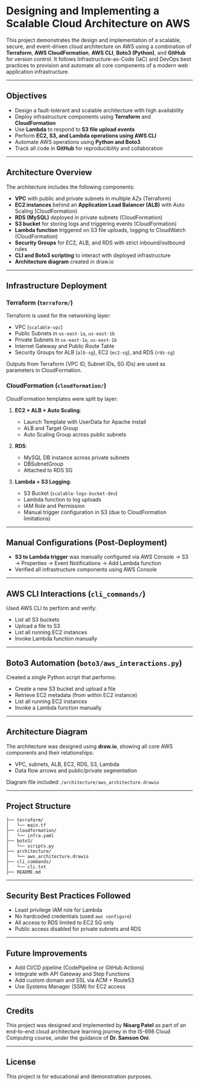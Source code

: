# Designing and Implementing a Scalable Cloud Architecture on AWS

This project demonstrates the design and implementation of a scalable, secure, and event-driven cloud architecture on AWS using a combination of **Terraform**, **AWS CloudFormation**, **AWS CLI**, **Boto3 (Python)**, and **GitHub** for version control. It follows Infrastructure-as-Code (IaC) and DevOps best practices to provision and automate all core components of a modern web application infrastructure.

---

## Objectives

- Design a fault-tolerant and scalable architecture with high availability
- Deploy infrastructure components using **Terraform** and **CloudFormation**
- Use **Lambda** to respond to **S3 file upload events**
- Perform **EC2, S3, and Lambda operations using AWS CLI**
- Automate AWS operations using **Python and Boto3**
- Track all code in **GitHub** for reproducibility and collaboration

---

## Architecture Overview

The architecture includes the following components:

- **VPC** with public and private subnets in multiple AZs (Terraform)
- **EC2 instances** behind an **Application Load Balancer (ALB)** with Auto Scaling (CloudFormation)
- **RDS (MySQL)** deployed in private subnets (CloudFormation)
- **S3 bucket** for storing logs and triggering events (CloudFormation)
- **Lambda function** triggered on S3 file uploads, logging to CloudWatch (CloudFormation)
- **Security Groups** for EC2, ALB, and RDS with strict inbound/outbound rules
- **CLI and Boto3 scripting** to interact with deployed infrastructure
- **Architecture diagram** created in draw.io

---

## Infrastructure Deployment

### Terraform (`terraform/`)
Terraform is used for the networking layer:
- VPC (`scalable-vpc`)
- Public Subnets in `us-east-1a`, `us-east-1b`
- Private Subnets in `us-east-1a`, `us-east-1b`
- Internet Gateway and Public Route Table
- Security Groups for ALB (`alb-sg`), EC2 (`ec2-sg`), and RDS (`rds-sg`)

Outputs from Terraform (VPC ID, Subnet IDs, SG IDs) are used as parameters in CloudFormation.

### CloudFormation (`cloudformation/`)
CloudFormation templates were split by layer:

1. **EC2 + ALB + Auto Scaling**:
   - Launch Template with UserData for Apache install
   - ALB and Target Group
   - Auto Scaling Group across public subnets

2. **RDS**:
   - MySQL DB instance across private subnets
   - DBSubnetGroup
   - Attached to RDS SG

3. **Lambda + S3 Logging**:
   - S3 Bucket (`scalable-logs-bucket-dev`)
   - Lambda function to log uploads
   - IAM Role and Permission
   - Manual trigger configuration in S3 (due to CloudFormation limitations)

---

## Manual Configurations (Post-Deployment)

- **S3 to Lambda trigger** was manually configured via AWS Console → S3 → Properties → Event Notifications → Add Lambda function
- Verified all infrastructure components using AWS Console

---

## AWS CLI Interactions (`cli_commands/`)
Used AWS CLI to perform and verify:

- List all S3 buckets
- Upload a file to S3
- List all running EC2 instances
- Invoke Lambda function manually

---

## Boto3 Automation (`boto3/aws_interactions.py`)
Created a single Python script that performs:

- Create a new S3 bucket and upload a file
- Retrieve EC2 metadata (from within EC2 instance)
- List all running EC2 instances
- Invoke a Lambda function manually

---

## Architecture Diagram

The architecture was designed using **draw.io**, showing all core AWS components and their relationships:
- VPC, subnets, ALB, EC2, RDS, S3, Lambda
- Data flow arrows and public/private segmentation

Diagram file included: `/architecture/aws_architecture.drawio`

---

## Project Structure
```AWS-PROJECT-IS698/
├── terraform/
│   └── main.tf
├── cloudformation/
│   └── infra.yaml
├── boto3/
│   └── scripts.py
├── architecture/
│   └── aws_architecture.drawio
├── cli_commands/
│   └── cli.txt
├── README.md
```

---

## Security Best Practices Followed

- Least privilege IAM role for Lambda
- No hardcoded credentials (used `aws configure`)
- All access to RDS limited to EC2 SG only
- Public access disabled for private subnets and RDS

---

## Future Improvements

- Add CI/CD pipeline (CodePipeline or GitHub Actions)
- Integrate with API Gateway and Step Functions
- Add custom domain and SSL via ACM + Route53
- Use Systems Manager (SSM) for EC2 access

---

## Credits

This project was designed and implemented by **Nisarg Patel** as part of an end-to-end cloud architecture learning journey in the IS-698 Cloud Computing course, under the guidance of **Dr. Samson Oni**.

---

## License

This project is for educational and demonstration purposes.

